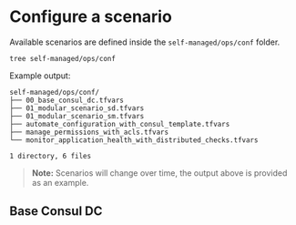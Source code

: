 # Configure a scenario

Available scenarios are defined inside the `self-managed/ops/conf` folder.

```
tree self-managed/ops/conf
```

Example output:

```plaintext
self-managed/ops/conf/
├── 00_base_consul_dc.tfvars
├── 01_modular_scenario_sd.tfvars
├── 01_modular_scenario_sm.tfvars
├── automate_configuration_with_consul_template.tfvars
├── manage_permissions_with_acls.tfvars
└── monitor_application_health_with_distributed_checks.tfvars

1 directory, 6 files
```

> **Note:** Scenarios will change over time, the output above is provided as an example.

## Base Consul DC

